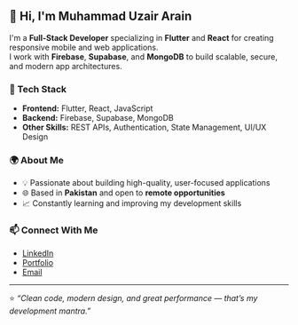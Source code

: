 ## 👋 Hi, I'm Muhammad Uzair Arain

I'm a **Full-Stack Developer** specializing in **Flutter** and **React** for creating responsive mobile and web applications.  
I work with **Firebase**, **Supabase**, and **MongoDB** to build scalable, secure, and modern app architectures.

### 🚀 Tech Stack
- **Frontend:** Flutter, React, JavaScript  
- **Backend:** Firebase, Supabase, MongoDB  
- **Other Skills:** REST APIs, Authentication, State Management, UI/UX Design  

### 🌍 About Me
- 💡 Passionate about building high-quality, user-focused applications  
- 🌐 Based in **Pakistan** and open to **remote opportunities**  
- 📈 Constantly learning and improving my development skills  

### 📫 Connect With Me
- [LinkedIn](https://linkedin.com/in/yourprofile)  
- [Portfolio](https://yourportfolio.com)  
- [Email](mailto:youremail@example.com)

---
⭐ *“Clean code, modern design, and great performance — that’s my development mantra.”*
